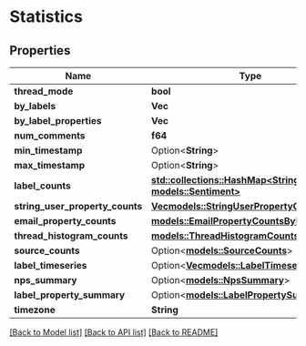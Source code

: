 # Statistics

## Properties

Name | Type | Description | Notes
------------ | ------------- | ------------- | -------------
**thread_mode** | **bool** |  | 
**by_labels** | **Vec<String>** |  | 
**by_label_properties** | **Vec<String>** |  | 
**num_comments** | **f64** |  | 
**min_timestamp** | Option<**String**> |  | 
**max_timestamp** | Option<**String**> |  | 
**label_counts** | [**std::collections::HashMap<String, models::Sentiment>**](Sentiment.md) |  | 
**string_user_property_counts** | [**Vec<models::StringUserPropertyCount>**](StringUserPropertyCount.md) |  | 
**email_property_counts** | [**models::EmailPropertyCountsByProperty**](EmailPropertyCountsByProperty.md) |  | 
**thread_histogram_counts** | [**models::ThreadHistogramCountsByProperty**](ThreadHistogramCountsByProperty.md) |  | 
**source_counts** | Option<[**models::SourceCounts**](SourceCounts.md)> |  | [optional]
**label_timeseries** | Option<[**Vec<models::LabelTimeseriesEntry>**](LabelTimeseriesEntry.md)> |  | [optional]
**nps_summary** | Option<[**models::NpsSummary**](NpsSummary.md)> |  | [optional]
**label_property_summary** | Option<[**models::LabelPropertySummary**](LabelPropertySummary.md)> |  | [optional]
**timezone** | **String** |  | 

[[Back to Model list]](../README.md#documentation-for-models) [[Back to API list]](../README.md#documentation-for-api-endpoints) [[Back to README]](../README.md)


